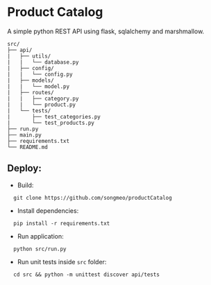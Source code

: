# Product Catalog
A simple python REST API using flask, sqlalchemy and marshmallow.
```
src/
├── api/
|   ├── utils/
|   |   └── database.py 
|   ├── config/
|   |   └── config.py
|   ├── models/   
|   |   └── model.py
|   ├── routes/
|   |   ├── category.py
|   |   └── product.py
|   └── tests/
|       ├── test_categories.py
|       └── test_products.py
├── run.py
├── main.py
├── requirements.txt
└── README.md
```
## Deploy:
* Build:
```
  git clone https://github.com/songmeo/productCatalog
```
* Install dependencies:
```
  pip install -r requirements.txt
```
* Run application:
```
  python src/run.py
```
* Run unit tests inside `src` folder:
```
  cd src && python -m unittest discover api/tests
```
